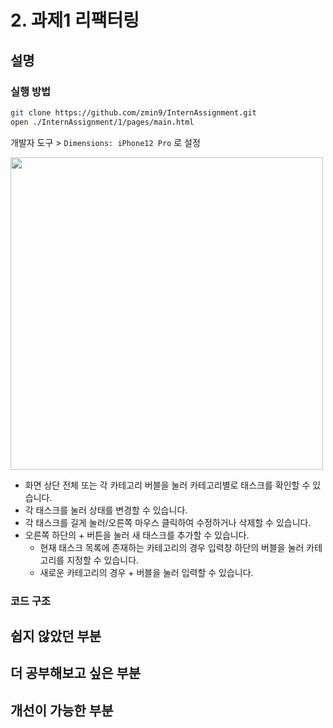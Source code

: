 # 2. 과제1 리팩터링

## 설명
### 실행 방법
```bash
git clone https://github.com/zmin9/InternAssignment.git
open ./InternAssignment/1/pages/main.html
```
개발자 도구 > `Dimensions: iPhone12 Pro` 로 설정

<img width="500" alt="" src="https://user-images.githubusercontent.com/60884877/178415052-56439b31-033f-4f99-8ea9-54947a2dd7b3.png">

* 화면 상단 전체 또는 각 카테고리 버블을 눌러 카테고리별로 태스크를 확인할 수 있습니다.
* 각 태스크를 눌러 상태를 변경할 수 있습니다.
* 각 태스크를 길게 눌러/오른쪽 마우스 클릭하여 수정하거나 삭제할 수 있습니다.
* 오른쪽 하단의 + 버튼을 눌러 새 태스크를 추가할 수 있습니다.
  * 현재 태스크 목록에 존재하는 카테고리의 경우 입력창 하단의 버블을 눌러 카테고리를 지정할 수 있습니다.
  * 새로운 카테고리의 경우 + 버블을 눌러 입력할 수 있습니다.

### 코드 구조

## 쉽지 않았던 부분

## 더 공부해보고 싶은 부분

## 개선이 가능한 부분

